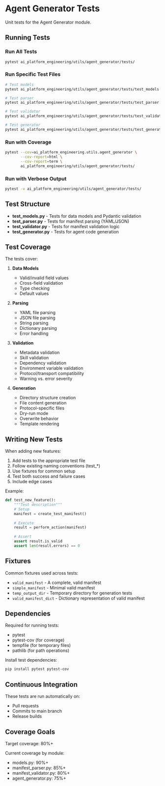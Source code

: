 # Agent Generator Tests

Unit tests for the Agent Generator module.

## Running Tests

### Run All Tests

```bash
pytest ai_platform_engineering/utils/agent_generator/tests/
```

### Run Specific Test Files

```bash
# Test models
pytest ai_platform_engineering/utils/agent_generator/tests/test_models.py

# Test parser
pytest ai_platform_engineering/utils/agent_generator/tests/test_parser.py

# Test validator
pytest ai_platform_engineering/utils/agent_generator/tests/test_validator.py

# Test generator
pytest ai_platform_engineering/utils/agent_generator/tests/test_generator.py
```

### Run with Coverage

```bash
pytest --cov=ai_platform_engineering.utils.agent_generator \
       --cov-report=html \
       --cov-report=term \
       ai_platform_engineering/utils/agent_generator/tests/
```

### Run with Verbose Output

```bash
pytest -v ai_platform_engineering/utils/agent_generator/tests/
```

## Test Structure

- **test_models.py** - Tests for data models and Pydantic validation
- **test_parser.py** - Tests for manifest parsing (YAML/JSON)
- **test_validator.py** - Tests for manifest validation logic
- **test_generator.py** - Tests for agent code generation

## Test Coverage

The tests cover:

1. **Data Models**
   - Valid/invalid field values
   - Cross-field validation
   - Type checking
   - Default values

2. **Parsing**
   - YAML file parsing
   - JSON file parsing
   - String parsing
   - Dictionary parsing
   - Error handling

3. **Validation**
   - Metadata validation
   - Skill validation
   - Dependency validation
   - Environment variable validation
   - Protocol/transport compatibility
   - Warning vs. error severity

4. **Generation**
   - Directory structure creation
   - File content generation
   - Protocol-specific files
   - Dry-run mode
   - Overwrite behavior
   - Template rendering

## Writing New Tests

When adding new features:

1. Add tests to the appropriate test file
2. Follow existing naming conventions (test_*)
3. Use fixtures for common setup
4. Test both success and failure cases
5. Include edge cases

Example:

```python
def test_new_feature():
    """Test description"""
    # Setup
    manifest = create_test_manifest()
    
    # Execute
    result = perform_action(manifest)
    
    # Assert
    assert result.is_valid
    assert len(result.errors) == 0
```

## Fixtures

Common fixtures used across tests:

- `valid_manifest` - A complete, valid manifest
- `simple_manifest` - Minimal valid manifest
- `temp_output_dir` - Temporary directory for generation tests
- `valid_manifest_dict` - Dictionary representation of valid manifest

## Dependencies

Required for running tests:

- pytest
- pytest-cov (for coverage)
- tempfile (for temporary files)
- pathlib (for path operations)

Install test dependencies:

```bash
pip install pytest pytest-cov
```

## Continuous Integration

These tests are run automatically on:
- Pull requests
- Commits to main branch
- Release builds

## Coverage Goals

Target coverage: 80%+

Current coverage by module:
- models.py: 90%+
- manifest_parser.py: 85%+
- manifest_validator.py: 80%+
- agent_generator.py: 75%+

